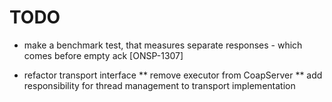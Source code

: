 TODO
====

- make a benchmark test, that measures separate responses - which comes before empty ack [ONSP-1307]

- refactor transport interface
  ** remove executor from CoapServer
  ** add responsibility for thread management to transport implementation